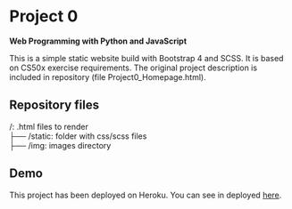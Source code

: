 # Project 0
**Web Programming with Python and JavaScript**

This is a simple static website build with Bootstrap 4 and SCSS.
It is based on CS50x exercise requirements. The original project description is included in repository (file Project0_Homepage.html).

## Repository files
/: .html files to render\
├── /static: folder with css/scss files\
├── /img: images directory

## Demo
This project has been deployed on Heroku. You can see in deployed [here](https://cs50-project0-lw.herokuapp.com/).
